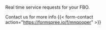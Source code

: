 
Real time service requests for your FBO.

Contact us for more info
{{< form-contact action="https://formspree.io/f/mnqooper" >}}
